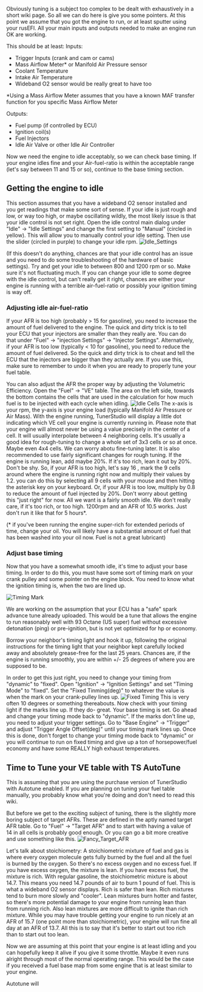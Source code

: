 Obviously tuning is a subject too complex to be dealt with exhaustively in a short wiki page. So all we can do here is give you some pointers. At this point we assume that you got the engine to run, or at least sputter using your rusEFI. All your main inputs and outputs needed to make an engine run OK are working. 

This should be at least:
Inputs:
- Trigger Inputs (crank and cam or cams)
- Mass Airflow Meter* or Manifold Air Pressure sensor
- Coolant Temperature
- Intake Air Temperature
- Wideband O2 sensor would be really great to have too

*Using a Mass Airflow Meter assumes that you have a known MAF transfer function for you specific Mass Airflow Meter

Outputs:
- Fuel pump (if controlled by ECU)
- Ignition coil(s)
- Fuel Injectors
- Idle Air Valve or other Idle Air Controller

Now we need the engine to idle acceptably, so we can check base timing. If your engine idles fine and your Air-fuel-ratio is within the acceptable range (let's say between 11 and 15 or so), continue to the base timing section.

## Getting the engine to idle
This section assumes that you have a wideband O2 sensor installed and you get readings that make some sort of sense. 
If your idle is just rough and low, or way too high, or maybe oscillating wildly, the most likely issue is that your idle control is not set right. Open the idle control main dialog under "Idle" -> "Idle Settings" and change the first setting to "Manual" (circled in yellow). This will allow you to manually control your idle setting. Then use the slider (circled in purple) to change your idle rpm.
![Idle_Settings](Images/Initial_Setup_Images/Manual_idle.png)

(If this doesn't do anything, chances are that your idle control has an issue and you need to do some troubleshooting of the hardware of basic settings). Try and get your idle to between 800 and 1200 rpm or so. Make sure it's not fluctuating much. 
If you can change your idle to some degree with the idle control, but can't really get it right, chances are either your engine is running with a terrible air-fuel-ratio or possibly your ignition timing is way off. 

### Adjusting idle air-fuel-ratio
If your AFR is too high (probably > 15 for gasoline), you need to increase the amount of fuel delivered to the engine. The quick and dirty trick is to tell your ECU that your injectors are smaller than they really are. You can do that under "Fuel" -> "injection Settings" -> "Injector Settings". Alternatively, if your AFR is too low (typically < 10 for gasoline), you need to reduce the amount of fuel delivered. So the quick and dirty trick is to cheat and tell the ECU that the injectors are bigger than they actually are. 
If you use this, make sure to remember to undo it when you are ready to properly tune your fuel table.

You can also adjust the AFR the proper way by adjusting the Volumetric Efficiency. Open the "Fuel" -> "VE" table. The area on the left side, towards the bottom contains the cells that are used in the calculation for how much fuel is to be injected with each cycle when idling. 
![Idle Cells](Images/Initial_Setup_Images/idle_cells.png)
The x-axis is your rpm, the y-axis is your engine load (typically Manifold Air Pressure or Air Mass). With the engine running, TunerStudio will display a little dot indicating which VE cell your engine is currently running in. Please note that your engine will almost never be using a value precisely in the center of a cell. It will usually interpolate between 4 neighboring cells. It's usually a good idea for rough-tuning to change a whole set of 3x3 cells or so at once. Maybe even 4x4 cells. We can worry abotu fine-tuning later. It is also recommended to use fairly significant changes for rough tuning. If the engine is running lean, add maybe 20%. If it's too rich, lean it out by 20%. Don't be shy. So, if your AFR is too high, let's say 16 , mark the 9 cells around where the engine is running right now and multiply their values by 1.2. you can do this by selecting all 9 cells with your mouse and then hitting the asterisk key on your keyboard. Or, if your AFR is too low, multiply by 0.8 to reduce the amount of fuel injected by 20%.
Don't worry about getting this "just right" for now. All we want is a fairly smooth idle. We don't really care, if it's too rich, or too high. 1200rpm and an AFR of 10.5 works. Just don't run it like that for 5 hours*. 

(* if you've been running the engine super-rich for extended periods of time, change your oil. You will likely have a substantial amount of fuel that has been washed into your oil now. Fuel is not a great lubricant)

### Adjust base timing
Now that you have a somewhat smooth idle, it's time to adjust your base timing. In order to do this, you must have some sort of timing mark on your crank pulley and some pointer on the engine block. You need to know what the ignition timing is, when the two are lined up.

![Timing Mark](https://www.wikihow.com/images/thumb/5/5a/Adjust-Timing-Step-3-Version-3.jpg/aid1389196-v4-728px-Adjust-Timing-Step-3-Version-3.jpg)

We are working on the assumption that your ECU has a "safe" spark advance tune already uploaded. This would be a tune that allows the engine to run reasonably well with 93 Octane (US super) fuel without excessive detonation (ping) or pre-ignition, but is not yet optimized for hp or economy.

Borrow your neighbor's timing light and hook it up, following the original instructions for the timing light that your neighbor kept carefully locked away and absolutely grease-free for the last 25 years. Chances are, if the engine is running smoothly, you are within +/- 25 degrees of where you are supposed to be. 

In order to get this just right, you need to change your timing from "dynamic" to "fixed". Open "Ignition" -> "Ignition Settings" and set "Timing Mode" to "fixed". Set the "Fixed Tinming(deg)" to whatever the value is when the mark on your crank-pulley lines up. 
![Fixed Timing](Images/Initial_Setup_Images/Fixed_timing.png)
This is very often 10 degrees or something thereabouts. Now check with your timing light if the marks line up. If they do- great. Your base timing is set. Go ahead and change your timing mode back to "dynamic".
If the marks don't line up, you need to adjust your trigger settings. Go to "Base Engine" -> "Trigger" and adjust "Trigger Angle Offset(deg)" until your timing mark lines up. 
Once this is done, don't forget to change your timing mode back to "dynamic" or you will continue to run on fixed timing and give up a ton of horsepower/fuel economy and have some REALLY high exhaust temperatures. 

## Time to Tune your VE table with TS AutoTune
This is assuming that you are using the purchase version of TunerStudio with Autotune enabled. If you are planning on tuning your fuel table manually, you probably know what you're doing and don't need to read this wiki.

But before we get to the exciting subject of tuning, there is the slightly more boring subject of target AFRs. These are defined in the aptly named target AFR table. Go to "Fuel" -> "Target AFR" and to start with having a value of 14 in all cells is probably good enough. Or you can go a bit more creative and use something like this.
![Fancy_Target_AFR](Images/Initial_Setup_Images/Target_AFR_table.png)

Let's talk about stoichiometry: 
A stoichiometric mixture of fuel and gas is where every oxygen molecule gets fully burned by the fuel and all the fuel is burned by the oxygen. So there's no excess oxygen and no excess fuel. If you have excess oxygen, the mixture is lean. If you have excess fuel, the mixture is rich. With regular gasoline, the stoichiometric mixture is about 14.7. This means you need 14.7 pounds of air to burn 1 pound of fuel. This is what a wideband O2 sensor displays. 
Rich is safer than lean. Rich mixtures tend to burn more slowly and "cooler". Lean mixtures burn hotter and faster, so there's more potential damage to your engine from running lean than from running rich. Also lean mixtures are more difficult to ignite than rich mixture. While you may have trouble getting your engine to run nicely at an AFR of 15.7 (one point more than stoichiometric), your engine will run fine all day at an AFR of 13.7. 
All this is to say that it's better to start out too rich than to start out too lean.

Now we are assuming at this point that your engine is at least idling and you can hopefully keep it alive if you give it some throttle. Maybe it even runs alright through most of the normal operating range. This would be the case if you received a fuel base map from some engine that is at least similar to your engine. 

Autotune will 


